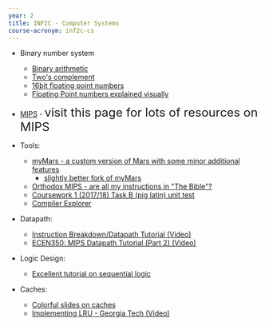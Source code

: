 ```yaml
---
year: 2
title: INF2C - Computer Systems
course-acronym: inf2c-cs
---
```

- Binary number system
  - [Binary arithmetic](https://en.wikibooks.org/wiki/A-level_Computing_2009/AQA/Problem_Solving,_Programming,_Data_Representation_and_Practical_Exercise/Fundamentals_of_Data_Representation/Binary_arithmetic)
  - [Two's complement](https://en.wikibooks.org/wiki/A-level_Computing_2009/AQA/Problem_Solving,_Programming,_Data_Representation_and_Practical_Exercise/Fundamentals_of_Data_Representation/Two%27s_complement)
  - [16bit floating point numbers](https://en.wikibooks.org/wiki/A-level_Computing_2009/AQA/Problem_Solving,_Programming,_Operating_Systems,_Databases_and_Networking/Real_Numbers/Floating_point_numbers)
  - [Floating Point numbers explained visually](http://fabiensanglard.net/floating_point_visually_explained/)
- [MIPS](/resources/mips) - <span style="font-size: 1.5rem">visit this page for lots of resources on MIPS</span>
- Tools:
  - [myMars - a custom version of Mars with some minor additional features](https://github.com/qaisjp/myMARS/releases)
    - [slightly better fork of myMars](https://github.com/yutotakano/myMARS)
  - [Orthodox MIPS - are all my instructions in "The Bible"?](http://labs.boramalper.org/orthodox-mips/)
  - [Coursework 1 (2017/18) Task B (pig latin) unit test](https://github.com/bnelo12/Pig-Latin-Unit-Tester)
  - [Compiler Explorer](https://godbolt.org/)

- Datapath:
  - [Instruction Breakdown/Datapath Tutorial (Video)](https://www.youtube.com/watch?v=oETOwVBzu1s)
  - [ECEN350: MIPS Datapath Tutorial (Part 2) (Video)](https://www.youtube.com/watch?v=FcP8BMTLqc4)

- Logic Design:
  - [Excellent tutorial on sequential logic](http://www.electronics-tutorials.ws/sequential/seq_1.html)

- Caches:
  - [Colorful slides on caches](https://courses.cs.washington.edu/courses/cse378/09wi/lectures/lec15.pdf)
  - [Implementing LRU - Georgia Tech (Video)](https://www.youtube.com/watch?v=bq6N7Ym81iI) 
